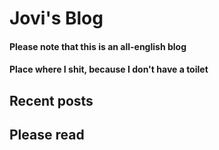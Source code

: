 # Jovi's Blog
#### Please note that this is an all-english blog
#### Place where I shit, because I don't have a toilet

## Recent posts

## Please read
